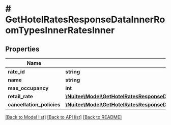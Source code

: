 # # GetHotelRatesResponseDataInnerRoomTypesInnerRatesInner

## Properties

Name | Type | Description | Notes
------------ | ------------- | ------------- | -------------
**rate_id** | **string** |  | [optional]
**name** | **string** |  | [optional]
**max_occupancy** | **int** |  | [optional]
**retail_rate** | [**\Nuitee\Model\GetHotelRatesResponseDataInnerRoomTypesInnerRatesInnerRetailRate**](GetHotelRatesResponseDataInnerRoomTypesInnerRatesInnerRetailRate.md) |  | [optional]
**cancellation_policies** | [**\Nuitee\Model\GetHotelRatesResponseDataInnerRoomTypesInnerRatesInnerCancellationPolicies**](GetHotelRatesResponseDataInnerRoomTypesInnerRatesInnerCancellationPolicies.md) |  | [optional]

[[Back to Model list]](../../README.md#models) [[Back to API list]](../../README.md#endpoints) [[Back to README]](../../README.md)
